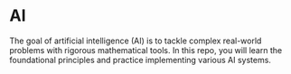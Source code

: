 # AI
The goal of artificial intelligence (AI) is to tackle complex real-world problems with rigorous mathematical tools. In this repo, you will learn the foundational principles and practice implementing various AI systems.
